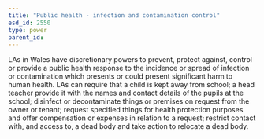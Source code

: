 ```yaml
---
title: "Public health - infection and contamination control"
esd_id: 2550
type: power
parent_id:  
---
```


LAs in Wales have discretionary powers to prevent, protect against, control or provide a public health response to the incidence or spread of infection or contamination which presents or could present significant harm to human health. LAs can require that a child is kept away from school; a head teacher provide it with the names and contact details of the pupils at the school; disinfect or decontaminate things or premises on request from the owner or tenant; request specified things for health protection purposes and offer compensation or expenses in relation to a request; restrict contact with, and access to, a dead body and take action to relocate a dead body.

